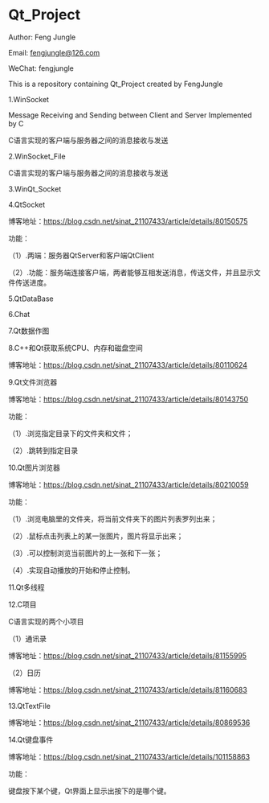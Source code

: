 # Qt_Project

Author: Feng Jungle

Email:  fengjungle@126.com

WeChat: fengjungle

This is a repository containing Qt_Project created by FengJungle

1.WinSocket

Message Receiving and Sending between Client and Server Implemented by C 

C语言实现的客户端与服务器之间的消息接收与发送

2.WinSocket_File

C语言实现的客户端与服务器之间的消息接收与发送

3.WinQt_Socket

4.QtSocket

博客地址：https://blog.csdn.net/sinat_21107433/article/details/80150575

功能：

（1）.两端：服务器QtServer和客户端QtClient

（2）.功能：服务端连接客户端，两者能够互相发送消息，传送文件，并且显示文件传送进度。

5.QtDataBase

6.Chat

7.Qt数据作图

8.C++和Qt获取系统CPU、内存和磁盘空间

博客地址：https://blog.csdn.net/sinat_21107433/article/details/80110624

9.Qt文件浏览器

博客地址：https://blog.csdn.net/sinat_21107433/article/details/80143750

功能：

（1）.浏览指定目录下的文件夹和文件；

（2）.跳转到指定目录

10.Qt图片浏览器

博客地址：https://blog.csdn.net/sinat_21107433/article/details/80210059

功能：

（1）.浏览电脑里的文件夹，将当前文件夹下的图片列表罗列出来；

（2）.鼠标点击列表上的某一张图片，图片将显示出来；

（3）.可以控制浏览当前图片的上一张和下一张；

（4）.实现自动播放的开始和停止控制。

11.Qt多线程

12.C项目

C语言实现的两个小项目

（1）通讯录

博客地址：https://blog.csdn.net/sinat_21107433/article/details/81155995

（2）日历

博客地址：https://blog.csdn.net/sinat_21107433/article/details/81160683

13.QtTextFile

博客地址：https://blog.csdn.net/sinat_21107433/article/details/80869536

14.Qt键盘事件

博客地址：https://blog.csdn.net/sinat_21107433/article/details/101158863

功能：

键盘按下某个键，Qt界面上显示出按下的是哪个键。